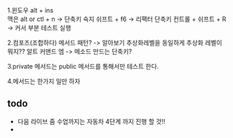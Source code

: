 1.윈도우 alt + ins  
맥은 alt or ctl + n
-> 단축키 숙지
쉬프트 + f6 -> 리팩터 단축키
컨트롤 + 쉬프트 + R -> 커서 부분 테스트 실행

2.컴포즈(조합하다) 메서드 패턴? -> 알아보기
추상화레벨을 동일하게
추상화 레벨이 뭐지??
알트 커맨드 엠 -> 메소드 만드는 단축키?

3.private 메서드는 public 메서드를 통해서만 테스트 한다.

4.메서드는 한가지 일만 하자

## todo
- 다음 라이브 줌 수업까지는 자동차 4단계 까지 진행 할 것!!
- 



